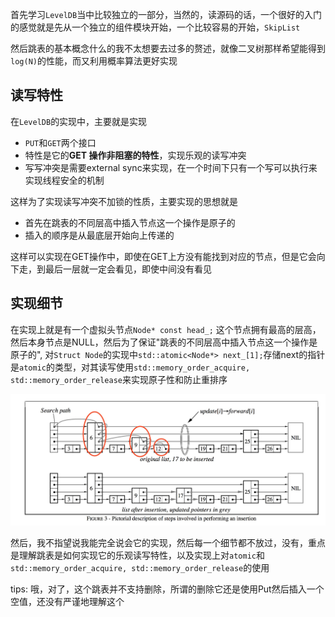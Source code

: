 首先学习`LevelDB`当中比较独立的一部分，当然的，读源码的话，一个很好的入门的感觉就是先从一个独立的组件模块开始，一个比较容易的开始，`SkipList`



然后跳表的基本概念什么的我不太想要去过多的赘述，就像二叉树那样希望能得到`log(N)`的性能，而又利用概率算法更好实现



## 读写特性

在`LevelDB`的实现中，主要就是实现
+ `PUT`和`GET`两个接口
+ 特性是它的**GET 操作非阻塞的特性**，实现乐观的读写冲突
+ 写写冲突是需要external sync来实现，在一个时间下只有一个写可以执行来实现线程安全的机制



这样为了实现读写冲突不加锁的性质，主要实现的思想就是
+ 首先在跳表的不同层高中插入节点这一个操作是原子的
+ 插入的顺序是从最底层开始向上传递的

这样可以实现在GET操作中，即使在GET上方没有能找到对应的节点，但是它会向下走，到最后一层就一定会看见，即使中间没有看见



## 实现细节

在实现上就是有一个虚拟头节点`Node* const head_;` 这个节点拥有最高的层高，然后本身节点是NULL，然后为了保证"跳表的不同层高中插入节点这一个操作是原子的", 对`Struct Node`的实现中`std::atomic<Node*> next_[1];`存储next的指针是`atomic`的类型，对其读写使用`std::memory_order_acquire, std::memory_order_release`来实现原子性和防止重排序

![跳表](imgs/skiplist.png)


然后，我不指望说我能完全说会它的实现，然后每一个细节都不放过，没有，重点是理解跳表是如何实现它的乐观读写特性，以及实现上对`atomic`和`std::memory_order_acquire, std::memory_order_release`的使用

tips: 哦，对了，这个跳表并不支持删除，所谓的删除它还是使用Put然后插入一个空值，还没有严谨地理解这个